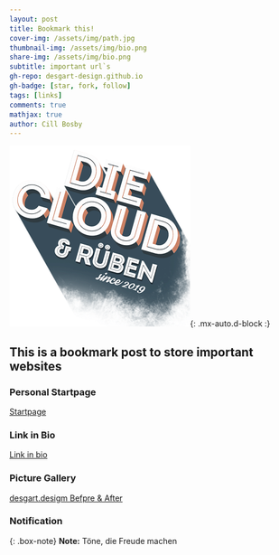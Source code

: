 ```yaml
---
layout: post
title: Bookmark this!
cover-img: /assets/img/path.jpg
thumbnail-img: /assets/img/bio.png
share-img: /assets/img/bio.png
subtitle: important url`s
gh-repo: desgart-design.github.io
gh-badge: [star, fork, follow]
tags: [links]
comments: true
mathjax: true
author: Cill Bosby
---
```


![thumb](/assets/img/thumb.png){: .mx-auto.d-block :}

## This is a bookmark post to store important websites

### Personal Startpage

[Startpage](https://desgart-design.github.io/start/)

### Link in Bio

[Link in bio](https://linkr.bio/tdfm/)

### Picture Gallery

[desgart.desigm Befpre & After](hhttps://desgart-design.github.io/pics/)

### Notification

{: .box-note}
**Note:** Töne, die Freude machen
